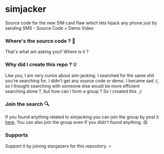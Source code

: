 # simjacker 
Source code for the new SIM card flaw which lets hijack any phone just by sending SMS - Source Code + Demo Video

### Where's the source code ? 👿

That's what am asking you!! Where is it ? 

### Why did I create this repo ? 💡

Like you, I am very curios about sim-jacking. I searched for the same shit you're searching for. I didn't get any source code
or demo. I became sad :(,  so I thought searching with someone else would be more efficient searching alone ?,
but how can I form a group ? So I created this. ;)

### Join the search 🔍

If you found anything related to simjacking you can join the group by post it [here](https://github.com/theapache64/sim-jacker/issues/1). You can also join the group even If you didn't found anything. :yum:

### Supports

Support it by joining stargazers for this repository. :star:
